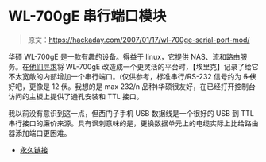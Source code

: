 # WL-700gE 串行端口模块

> 原文：<https://hackaday.com/2007/01/17/wl-700ge-serial-port-mod/>

华硕 WL-700gE 是一款有趣的设备。得益于 linux，它提供 NAS、流和路由服务。在[他们寻求](http://www.tiedyedfreaks.org/eric/WL-700gE/index.html)将 WL-700gE 改造成一个更灵活的平台时，【埃里克】记录了给它不太宽敞的内部增加一个串行端口。(仅供参考，标准串行/RS-232 信号约为 ~~5 伏~~好吧，更像是 12 伏。我想的是 max 232/n 品种)华硕很友好，在已经打开控制台访问的主板上提供了通孔安装和 TTL 接口。

我以前没有意识到这一点，但西门子手机 USB 数据线是一个很好的 USB 到 TTL 串行接口的廉价来源。具有讽刺意味的是，更换数据单元上的电缆实际上比给路由器添加端口更困难。

*   [永久链接](http://www.tiedyedfreaks.org/eric/WL-700gE/index.html)